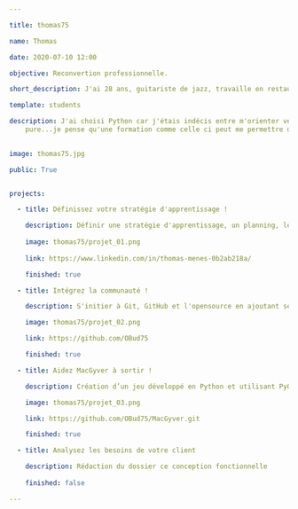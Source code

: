 ```yaml
---

title: thomas75

name: Thomas

date: 2020-07-10 12:00

objective: Reconvertion professionnelle.

short_description: J'ai 28 ans, guitariste de jazz, travaille en restauration.

template: students

description: J'ai choisi Python car j'étais indécis entre m'orienter vers les Data sciences ou la programmation
    pure...je pense qu'une formation comme celle ci peut me permettre de m'épanouir dans les deux domaines. Aussi c'est le language que m'ont conseillés mes connaissances qui travaillent dans des startups ou les Data Sciences.

    
image: thomas75.jpg

public: True


projects:

  - title: Définissez votre stratégie d'apprentissage !

    description: Définir une stratégie d'apprentissage, un planning, les objectifs et comment les réaliser.
    
    image: thomas75/projet_01.png
    
    link: https://www.linkedin.com/in/thomas-menes-0b2ab218a/

    finished: true

  - title: Intégrez la communauté !

    description: S'initier à Git, GitHub et l'opensource en ajoutant ses informations dans un dossier collectif. 

    image: thomas75/projet_02.png

    link: https://github.com/OBud75

    finished: true

  - title: Aidez MacGyver à sortir !

    description: Création d’un jeu développé en Python et utilisant PyGame.

    image: thomas75/projet_03.png

    link: https://github.com/OBud75/MacGyver.git

    finished: true

  - title: Analysez les besoins de votre client 

    description: Rédaction du dossier ce conception fonctionnelle
    
    finished: false

---
```

